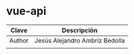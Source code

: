 # vue-api

| Clave  | Descripción                    |
|--------|--------------------------------|
| Author | Jesús Alejandro Ambríz Bedolla |
|        |                                |
